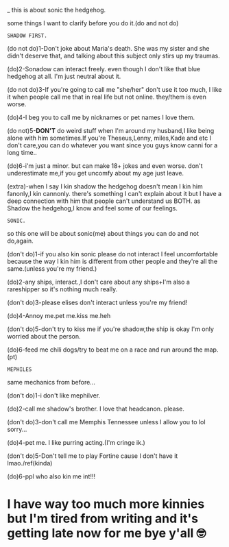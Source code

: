 _
this is about sonic the hedgehog.

some things I want to clarify before you do it.(do and not do)

`SHADOW FIRST.`

(do not do)1-Don't joke about Maria's death. She was my sister and she didn't deserve that, and talking about this subject only stirs up my traumas.

(do)2-Sonadow can interact freely. even though I don't like that blue hedgehog at all. I'm just neutral about it.

(do not do)3-If you're going to call me "she/her" don't use it too much, I like it when people call me that in real life but not online. they/them is even worse.


(do)4-I beg you to call me by nicknames or pet names I love them.

(do not)5-**DON'T** do weird stuff when I'm around my husband,I like being alone with him sometimes.If you're Theseus,Lenny, miles,Kade and etc I don't care,you can do whatever you want since you guys know canni for a long time..

(do)6-i'm just a minor. but can make 18+ jokes and even worse. don't underestimate me,if you get uncomfy about my age just leave.

(extra)-when I say I kin shadow the hedgehog doesn't mean I kin him fanonly,I kin cannonly. there's something I can't explain about it but I have a deep connection with him that people can't understand us BOTH. as Shadow the hedgehog,I know and feel some of our feelings.

`SONIC.`

so this one will be about sonic(me) about things you can do and not do,again.

(don't do)1-if you also kin sonic please do not interact I feel uncomfortable because the way I kin him is different from other people and they're all the same.(unless you're my friend.)

(do)2-any ships, interact.,I don't care about any ships+I'm also a rareshipper so it's nothing much really.

(don't do)3-please elises don't interact unless you're my friend!

(do)4-Annoy me.pet me.kiss me.heh

(don't do)5-don't try to kiss me if you're shadow,the ship is okay I'm only worried about the person.

(do)6-feed me chili dogs/try to beat me on a race and run around the map.(pt)

`MEPHILES`

same mechanics from before...

(don't do)1-i don't like mephilver.

(do)2-call me shadow's brother. I love that headcanon. please.

(don't do)3-don't call me Memphis Tennessee unless I allow you to lol sorry...

(do)4-pet me. I like purring acting.(I'm cringe ik.)

(don't do)5-Don't tell me to play Fortine cause I don't have it lmao./ref(kinda)

(do)6-ppl who also kin me int!!!

# I have way too much more kinnies but I'm tired from writing and it's getting late now for me bye y'all 🤓 #
